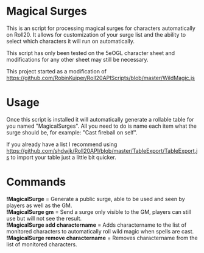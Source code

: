 # Magical Surges

This is an script for processing magical surges for characters automatically on Roll20.
It allows for customization of your surge list and the ability to select which characters it will run on automatically.

This script has only been tested on the 5eOGL character sheet and modifications for any other sheet may still be necessary.

This project started as a modification of https://github.com/RobinKuiper/Roll20APIScripts/blob/master/WildMagic.js


# Usage
Once this script is installed it will automatically generate a rollable table for you named "MagicalSurges". All you need to do is name each item what the surge should be, for example: "Cast fireball on self".

If you already have a list I recommend using https://github.com/shdwjk/Roll20API/blob/master/TableExport/TableExport.js to import your table just a little bit quicker.

# Commands
<b>!MagicalSurge</b> = Generate a public surge, able to be used and seen by players as well as the GM.  
<b>!MagicalSurge gm</b> = Send a surge only visible to the GM, players can still use but will not see the result.  
<b>!MagicalSurge add charactername</b> = Adds charactername to the list of monitored characters to automatically roll wild magic when spells are cast.  
<b>!MagicalSurge remove charactername</b> = Removes charactername from the list of monitored characters.
